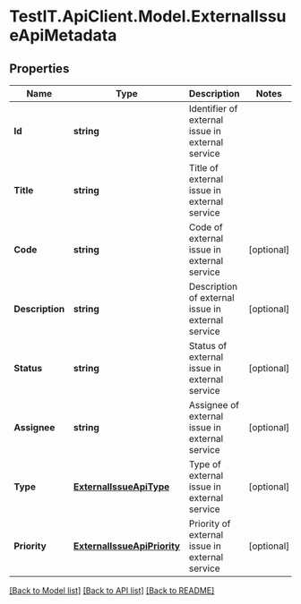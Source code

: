 # TestIT.ApiClient.Model.ExternalIssueApiMetadata

## Properties

Name | Type | Description | Notes
------------ | ------------- | ------------- | -------------
**Id** | **string** | Identifier of external issue in external service | 
**Title** | **string** | Title of external issue in external service | 
**Code** | **string** | Code of external issue in external service | [optional] 
**Description** | **string** | Description of external issue in external service | [optional] 
**Status** | **string** | Status of external issue in external service | [optional] 
**Assignee** | **string** | Assignee of external issue in external service | [optional] 
**Type** | [**ExternalIssueApiType**](ExternalIssueApiType.md) | Type of external issue in external service | [optional] 
**Priority** | [**ExternalIssueApiPriority**](ExternalIssueApiPriority.md) | Priority of external issue in external service | [optional] 

[[Back to Model list]](../README.md#documentation-for-models) [[Back to API list]](../README.md#documentation-for-api-endpoints) [[Back to README]](../README.md)

